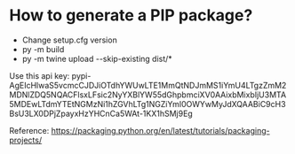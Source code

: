 # How to generate a PIP package?
- Change setup.cfg version
- py -m build
- py -m twine upload --skip-existing dist/*

Use this api key: pypi-AgEIcHlwaS5vcmcCJDJiOTdhYWUwLTE1MmQtNDJmMS1iYmU4LTgzZmM2MDNlZDQ5NQACFlsxLFsic2NyYXBlYW55dGhpbmciXV0AAixbMixbIjU3MTA5MDEwLTdmYTEtNGMzNi1hZGVhLTg1NGZiYmI0OWYwMyJdXQAABiC9cH3BsU3LX0DPjZpayxHzYHCnCa5WAt-1KX1hSMj9Eg

Reference: https://packaging.python.org/en/latest/tutorials/packaging-projects/